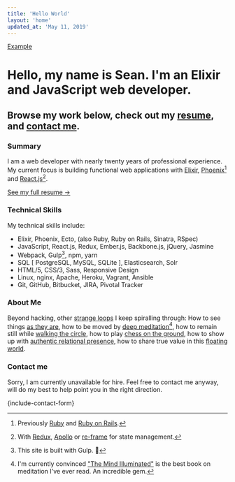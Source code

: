 ```yaml
---
title: 'Hello World'
layout: 'home'
updated_at: 'May 11, 2019'
---
```


[Example](/example)

# Hello, my name is Sean. I'm an Elixir and JavaScript web developer.

## Browse my work below, check out my [resume](/resume), and [contact me](/contact). 

### Summary

I am a web developer with nearly twenty years of professional experience. My current focus is building functional web applications with [Elixir](https://elixir-lang.org), [Phoenix](https://phoenixframework.org)[^previously] and [React.js](https://reactjs.org)[^react].

[^previously]:
    Previously [Ruby](https://www.ruby-lang.org/en) and [Ruby on Rails](https://rubyonrails.org).

[^react]:
    With [Redux](https://redux.js.org), [Apollo](https://www.apollographql.com) or [re-frame](https://github.com/Day8/re-frame) for state management.

[See my full resume →](/resume)

### Technical Skills

My technical skills include:

  - Elixir, Phoenix, Ecto, (also Ruby, Ruby on Rails, Sinatra, RSpec)
  - JavaScript, React.js, Redux, Ember.js, Backbone.js, jQuery, Jasmine
  - Webpack, Gulp[^gulp], npm, yarn
  - SQL [ PostgreSQL, MySQL, SQLite ], Elasticsearch, Solr
  - HTML/5, CSS/3, Sass, Responsive Design
  - Linux, nginx, Apache, Heroku, Vagrant, Ansible
  - Git, GitHub, Bitbucket, JIRA, Pivotal Tracker

[^gulp]:
    This site is built with Gulp. 🙂

### About Me

Beyond hacking, other [strange loops](https://en.wikipedia.org/wiki/Strange_loop) I keep spiralling through: How to see things [as they are](https://en.wikipedia.org/wiki/Ziran), how to be moved by [deep meditation](https://www.amazon.com/Mind-Illuminated-Meditation-Integrating-Mindfulness/dp/1501156985)[^meditation], how to remain still while [walking the circle](https://en.wikipedia.org/wiki/Baguazhang), how to play [chess on the ground](https://en.wikipedia.org/wiki/Brazilian_jiu-jitsu), how to show up with [authentic relational presence](https://www.circlinginstitute.com/), how to share true value in this [floating world](https://en.wikipedia.org/wiki/Ukiyo).

[^meditation]:
    I'm currently convinced ["The Mind Illuminated"](https://www.amazon.com/Mind-Illuminated-Meditation-Integrating-Mindfulness/dp/1501156985) is the best book on meditation I've ever read. An incredible gem.

### Contact me

Sorry, I am currently unavailable for hire. Feel free to contact me anyway, will do my best to help point you in the right direction.

{include-contact-form}
